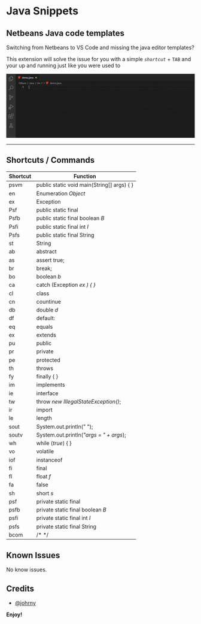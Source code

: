 # Java Snippets

## Netbeans Java code templates 

Switching from Netbeans to VS Code and missing the java editor templates?

This extension will solve the issue for you with a simple _`shortcut`_ + `TAB` and your up and running just like you were used to

![DEMO GIF](.\images\Netbeans-Snippets-Demo.gif)

---

## Shortcuts / Commands

| **Shortcut**    | **Function** |
| ------------    | ------------ |
| psvm    | public static void main(String[] args) {  }
| en      | Enumeration _Object_
| ex      | Exception
| Psf     | public static final
| Psfb    | public static final boolean _B_
| Psfi    | public static final int _I_
| Psfs    | public static final String
| st      | String
| ab      | abstract
| as      | assert true;
| br      | break;
| bo      | boolean _b_
| ca      | catch (Exception _ex ) { }_
| cl      | class
| cn      | countinue
| db      | double _d_
| df      | default:
| eq      | equals
| ex      | extends
| pu      | public 
| pr      | private
| pe      | protected
| th      | throws
| fy      | finally { }
| im      | implements
| ie      | interface
| tw      | throw _new IllegalStateException()_;
| ir      | import
| le      | length
| sout    | System.out.println(" ");
| soutv   | System.out.println(_"args = " + args_);
| wh      | while (_true_) {  }
| vo      | volatile
| iof     | instanceof
| fi      | final
| fl      | float _f_
| fa      | false
| sh      | short _s_
| psf     | private static final
| psfb    | private static final boolean _B_
| psfi    | private static final int _I_
| psfs    | private static final String
| bcom    | /*  */

## Known Issues
No know issues.

## Credits
* [@johrny](https://github.com/johrny)

**Enjoy!**